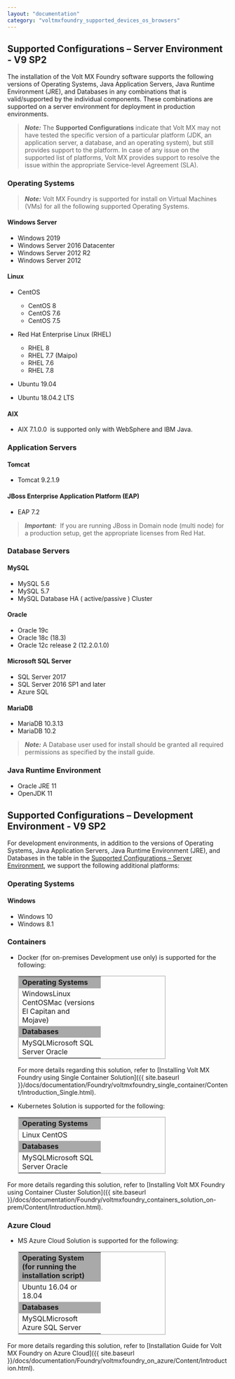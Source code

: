 ```yaml
---
layout: "documentation"
category: "voltmxfoundry_supported_devices_os_browsers"
---
```

                            


Supported Configurations – Server Environment - V9 SP2
------------------------------------------------------

The installation of the Volt MX Foundry software supports the following versions of Operating Systems, Java Application Servers, Java Runtime Environment (JRE), and Databases in any combinations that is valid/supported by the individual components. These combinations are supported on a server environment for deployment in production environments.

> **_Note:_** The **Supported Configurations** indicate that Volt MX may not have tested the specific version of a particular platform (JDK, an application server, a database, and an operating system), but still provides support to the platform. In case of any issue on the supported list of platforms, Volt MX provides support to resolve the issue within the appropriate Service-level Agreement (SLA).

### Operating Systems

> **_Note:_** Volt MX Foundry is supported for install on Virtual Machines (VMs) for all the following supported Operating Systems.

#### **Windows Server**

*   Windows 2019
*   Windows Server 2016 Datacenter
*   Windows Server 2012 R2
*   Windows Server 2012

#### Linux

*   CentOS
    *   CentOS 8
    *   CentOS 7.6
    *   CentOS 7.5
*   Red Hat Enterprise Linux (RHEL)
    
    *   RHEL 8
    *   RHEL 7.7 (Maipo)
    *   RHEL 7.6
    *   RHEL 7.8
*   Ubuntu 19.04
*   Ubuntu 18.04.2 LTS

#### AIX

*   AIX 7.1.0.0  is supported only with WebSphere and IBM Java.

### Application Servers

#### **Tomcat**

*   Tomcat 9.2.1.9


#### JBoss Enterprise Application Platform (EAP)

*   EAP 7.2

> **_Important:_**  If you are running JBoss in Domain node (multi node) for a production setup, get the appropriate licenses from Red Hat.

### Database Servers

#### MySQL

*   MySQL 5.6
*   MySQL 5.7
*   MySQL Database HA ( active/passive ) Cluster

#### Oracle

*   Oracle 19c
*   Oracle 18c (18.3)
*   Oracle 12c release 2 (12.2.0.1.0)

#### Microsoft SQL Server

*   SQL Server 2017
*   SQL Server 2016 SP1 and later
*   Azure SQL

#### MariaDB

*   MariaDB 10.3.13
*   MariaDB 10.2

> **_Note:_** A Database user used for install should be granted all required permissions as specified by the install guide.

### Java Runtime Environment

*   Oracle JRE 11
*   OpenJDK 11


Supported Configurations – Development Environment - V9 SP2
-----------------------------------------------------------

For development environments, in addition to the versions of Operating Systems, Java Application Servers, Java Runtime Environment (JRE), and Databases in the table in the [Supported Configurations – Server Environment](Supported_Config_Server_EnvV9.html#supported-configurations-server-environment-v9), we support the following additional platforms:

### Operating Systems

#### Windows

*   Windows 10
*   Windows 8.1

### Containers

*   Docker (for on-premises Development use only) is supported for the following:
    
    <table style="border-left-style: solid;border-left-width: 1.5pt;border-left-color: #ccc;border-right-style: solid;border-right-width: 1.5pt;border-right-color: #ccc;border-top-style: solid;border-top-width: 1.5pt;border-top-color: #ccc;border-bottom-style: solid;border-bottom-width: 1.5pt;border-bottom-color: #ccc;margin-left: 0;margin-right: auto;mc-table-style: url('Resources/Stylesheets/Basic.css');width: 337px;" class="TableStyle_Basic" cellspacing="0"><colgroup><col style="width: 187px;"></colgroup><tbody><tr><td class="TableStyle_Basic_Body_0_0_RowSep_ColEnd" style="background-color: #a9a9a9;font-weight: bold;">Operating Systems</td></tr><tr><td class="TableStyle_Basic_Body_0_0_RowSep_ColEnd">WindowsLinux CentOSMac (versions El Capitan and Mojave)</td></tr><tr><td class="TableStyle_Basic_Body_0_0_RowSep_ColEnd" style="background-color: #a9a9a9;"><b>Databases</b></td></tr><tr><td class="TableStyle_Basic_Body_0_0_RowEnd_ColEnd">MySQLMicrosoft SQL Server Oracle</td></tr></tbody></table>
    
    For more details regarding this solution, refer to [Installing Volt MX Foundry using Single Container Solution]({{ site.baseurl }}/docs/documentation/Foundry/voltmxfoundry_single_container/Content/Introduction_Single.html).
    
*   Kubernetes Solution is supported for the following:
    
    <table style="border-left-style: solid;border-left-width: 1.5pt;border-left-color: #ccc;border-right-style: solid;border-right-width: 1.5pt;border-right-color: #ccc;border-top-style: solid;border-top-width: 1.5pt;border-top-color: #ccc;border-bottom-style: solid;border-bottom-width: 1.5pt;border-bottom-color: #ccc;margin-left: 0;margin-right: auto;mc-table-style: url('Resources/Stylesheets/Basic.css');width: 337px;" class="TableStyle_Basic" cellspacing="0"><colgroup><col style="width: 187px;"></colgroup><tbody><tr><td class="TableStyle_Basic_Body_0_0_RowSep_ColEnd" style="background-color: #a9a9a9;font-weight: bold;">Operating Systems</td></tr><tr><td class="TableStyle_Basic_Body_0_0_RowSep_ColEnd">Linux CentOS</td></tr><tr><td class="TableStyle_Basic_Body_0_0_RowSep_ColEnd" style="background-color: #a9a9a9;"><b>Databases</b></td></tr><tr><td class="TableStyle_Basic_Body_0_0_RowEnd_ColEnd">MySQLMicrosoft SQL Server Oracle</td></tr></tbody></table>
    

For more details regarding this solution, refer to [Installing Volt MX Foundry using Container Cluster Solution]({{ site.baseurl }}/docs/documentation/Foundry/voltmxfoundry_containers_solution_on-prem/Content/Introduction.html).

### Azure Cloud

*   MS Azure Cloud Solution is supported for the following:
    
    <table style="border-left-style: solid;border-left-width: 1.5pt;border-left-color: #ccc;border-right-style: solid;border-right-width: 1.5pt;border-right-color: #ccc;border-top-style: solid;border-top-width: 1.5pt;border-top-color: #ccc;border-bottom-style: solid;border-bottom-width: 1.5pt;border-bottom-color: #ccc;margin-left: 0;margin-right: auto;mc-table-style: url('Resources/Stylesheets/Basic.css');width: 337px;" class="TableStyle_Basic" cellspacing="0"><colgroup><col style="width: 187px;"></colgroup><tbody><tr><td class="TableStyle_Basic_Body_0_0_RowSep_ColEnd" style="background-color: #a9a9a9;font-weight: bold;">Operating System (for running the installation script)</td></tr><tr><td class="TableStyle_Basic_Body_0_0_RowSep_ColEnd">Ubuntu 16.04 or 18.04</td></tr><tr><td class="TableStyle_Basic_Body_0_0_RowSep_ColEnd" style="background-color: #a9a9a9;"><b>Databases</b></td></tr><tr><td class="TableStyle_Basic_Body_0_0_RowEnd_ColEnd">MySQLMicrosoft Azure SQL Server</td></tr></tbody></table>
    

For more details regarding this solution, refer to [Installation Guide for Volt MX Foundry on Azure Cloud]({{ site.baseurl }}/docs/documentation/Foundry/voltmxfoundry_on_azure/Content/Introduction.html).
